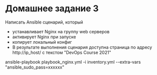 # Домашнее задание 3
Написать Ansible сценарий, который

- устанавливает Nginx на группу web серверов
- активирует Nginx при запуске
- копирует локальный конфиг
- В результате выполнения сценария доступна страница по адресу http://ip_host/ с текстом "DevOps Course 2021"

ansible-playbook playbook_nginx.yml -i inventory.yml --extra-vars "ansible_sudo_pass=xxxxxx"